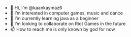 - 👋 Hi, I’m @kaankaymaz6
- 👀 I’m interested in computer games, music and dance
- 🌱 I’m currently learning java as a beginner
- 💞️ I’m looking to collaborate on Riot Games in the future
- 📫 How to reach me is only known by god for now

<!---
kaankaymaz6/kaankaymaz6 is a ✨ special ✨ repository because its `README.md` (this file) appears on your GitHub profile.
You can click the Preview link to take a look at your changes.
--->
